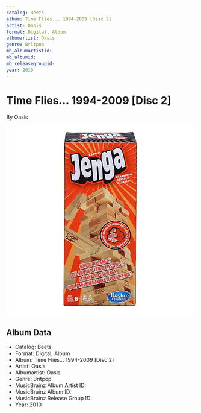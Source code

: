 ```yaml
---
catalog: Beets
album: Time Flies... 1994-2009 [Disc 2]
artist: Oasis
format: Digital, Album
albumartist: Oasis
genre: Britpop
mb_albumartistid: 
mb_albumid: 
mb_releasegroupid: 
year: 2010
---
```


# Time Flies... 1994-2009 [Disc 2]

By Oasis

![](../../assets/beetscovers/Oasis-Time_Flies_1994-2009_[Disc_2].jpg)

## Album Data

- Catalog: Beets
- Format: Digital, Album
- Album: Time Flies... 1994-2009 [Disc 2]
- Artist: Oasis
- Albumartist: Oasis
- Genre: Britpop
- MusicBrainz Album Artist ID: 
- MusicBrainz Album ID: 
- MusicBrainz Release Group ID: 
- Year: 2010

